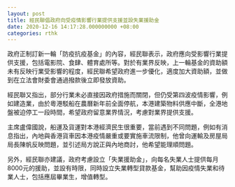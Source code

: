 ```yaml
---
layout: post
title: 經民聯倡政府向受疫情影響行業提供支援並設失業援助金
date: 2020-12-16 14:17:28.000000000 +08:00
categories: rthk
---
```


政府正制訂新一輪「防疫抗疫基金」的內容，經民聯表示，政府應向受影響行業提供支援，包括電影院、食肆、體育處所等。對於有業界反映，上一輪基金的資助額未有反映行業受影響的程度，經民聯希望政府進一步優化，適度加大資助額，並做到在立法會財委會通過撥款後立即發放資助。

經民聯又指出，部分行業未必直接因政府措施而關閉，但仍受第四波疫情影響，例如建造業，由於粵港駁船在農曆新年前全面停航，本港建築物料供應中斷，全港地盤被迫停工一段時間，希望政府留意業界情況，考慮對業界提供支援。

主席盧偉國說，船運及貨運對本港經濟民生很重要，當前遇到不同問題，例如有消息指出，內地與香港貨車因本港疫情嚴重或要實施車流限制，他曾向運輸及房屋局局長陳帆反映問題，並引述局方說正與內地商討，他希望能理順問題。

另外，經民聯亦建議，政府考慮設立「失業援助金」，向每名失業人士提供每月8000元的援助，並設有時限，同時設立失業轉型貸款基金，幫助因疫情失業和待業人士，包括應屆畢業生，增值轉型。
